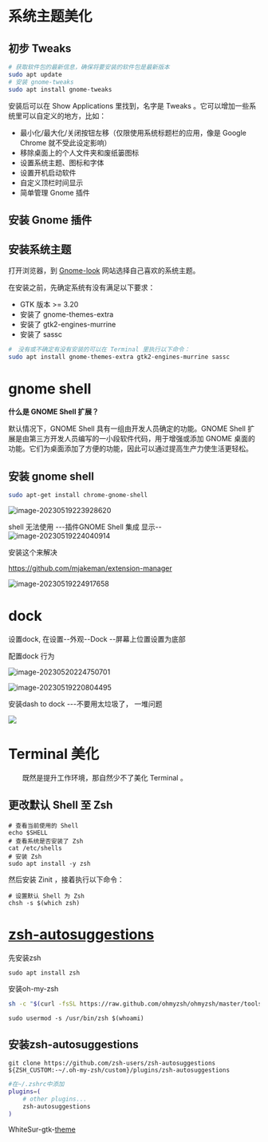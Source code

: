 # 系统主题美化



## 初步 Tweaks

```bash
# 获取软件包的最新信息，确保将要安装的软件包是最新版本
sudo apt update
# 安装 gnome-tweaks
sudo apt install gnome-tweaks
```

安装后可以在 Show Applications 里找到，名字是 Tweaks 。它可以增加一些系统里可以自定义的地方，比如：

- 最小化/最大化/关闭按钮左移（仅限使用系统标题栏的应用，像是 Google Chrome 就不受此设定影响）
- 移除桌面上的个人文件夹和废纸篓图标
- 设置系统主题、图标和字体
- 设置开机启动软件
- 自定义顶栏时间显示
- 简单管理 Gnome 插件



## 安装 Gnome 插件



## 安装系统主题

打开浏览器，到 [Gnome-look](https://www.gnome-look.org/) 网站选择自己喜欢的系统主题。

在安装之前，先确定系统有没有满足以下要求：

- GTK 版本 >= 3.20
- 安装了 gnome-themes-extra
- 安装了 gtk2-engines-murrine
- 安装了 sassc

```bash
#　没有或不确定有没有安装的可以在 Terminal 里执行以下命令：
sudo apt install gnome-themes-extra gtk2-engines-murrine sassc
```

# gnome shell

**什么是 GNOME Shell 扩展？**

默认情况下，GNOME Shell 具有一组由开发人员确定的功能。GNOME Shell 扩展是由第三方开发人员编写的一小段软件代码，用于增强或添加 GNOME 桌面的功能。它们为桌面添加了方便的功能，因此可以通过提高生产力使生活更轻松。

## 安装 gnome shell	

```bash
sudo apt-get install chrome-gnome-shell
```



![image-20230519223928620](./assets/image-20230519223928620-1686276894187-3.png)

shell 无法使用  ---插件GNOME Shell 集成  显示--![image-20230519224040914](./assets/image-20230519224040914.png)



安装这个来解决

https://github.com/mjakeman/extension-manager

![image-20230519224917658](./assets/image-20230519224917658-1686276914614-6-1686276916589-8.png)

# dock

设置dock, 在设置--外观--Dock  --屏幕上位置设置为底部

配置dock 行为

![image-20230520224750701](./assets/image-20230520224750701-1686276922163-11-1686276925599-13.png)

![image-20230519220804495](./assets/image-20230519220804495-1686276930851-16.png)

安装dash to dock   ---不要用太垃圾了， 一堆问题

![](./assets/image-20230520091049519-1686276939464-19.png)







# Terminal 美化

　　既然是提升工作环境，那自然少不了美化 Terminal 。

## 更改默认 Shell 至 Zsh

```
# 查看当前使用的 Shell
echo $SHELL 
# 查看系统是否安装了 Zsh
cat /etc/shells
# 安装 Zsh
sudo apt install -y zsh
```

然后安装 Zinit ，接着执行以下命令：

```
# 设置默认 Shell 为 Zsh
chsh -s $(which zsh)
```

# [zsh-autosuggestions](https://github.com/zsh-users/zsh-autosuggestions)

先安装zsh  

```
sudo apt install zsh
```

安装oh-my-zsh

```bash
sh -c "$(curl -fsSL https://raw.github.com/ohmyzsh/ohmyzsh/master/tools/install.sh)"
```



```
sudo usermod -s /usr/bin/zsh $(whoami)
```



## 安装zsh-autosuggestions

```
git clone https://github.com/zsh-users/zsh-autosuggestions ${ZSH_CUSTOM:-~/.oh-my-zsh/custom}/plugins/zsh-autosuggestions
```

```bash
#在~/.zshrc中添加
plugins=( 
    # other plugins...
    zsh-autosuggestions
)
```

WhiteSur-gtk-[theme](https://github.com/vinceliuice/WhiteSur-gtk-theme)

